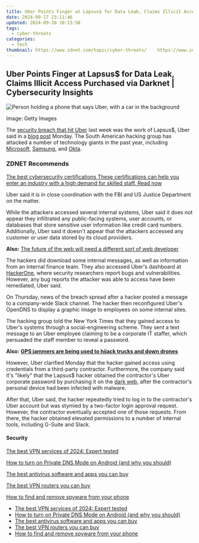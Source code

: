 ```yaml
---
title: Uber Points Finger at Lapsus$ for Data Leak, Claims Illicit Access Purchased via Darknet | Cybersecurity Insights
date: 2024-09-17 23:11:46
updated: 2024-09-20 10:13:58
tags:
  - cyber-threats
categories:
  - tech
thumbnail: https://www.zdnet.com/topic/cyber-threats/    https://www.zdnet.com/a/img/resize/8ce7d02ace9cea0eb4919cb67d396fd5df40f120/2021/11/10/3a86c92f-22c9-4867-a63b-f499bdd5211d/gettyimages-1184542982.jpg?width=170&height=96&fit=crop&auto=webp
---
```


## Uber Points Finger at Lapsus$ for Data Leak, Claims Illicit Access Purchased via Darknet | Cybersecurity Insights

![Person holding a phone that says Uber, with a car in the background](https://www.zdnet.com/a/img/resize/6a51fc21592d31d7ea52f36e344bcbafb7af3ae1/2021/11/10/3a86c92f-22c9-4867-a63b-f499bdd5211d/gettyimages-1184542982.jpg?auto=webp&width=1280)

Image: Getty Images

The [security breach that hit Uber](https://www.zdnet.com/article/uber-security-breach-looks-bad-potentially-compromising-all-systems/) last week was the work of Lapsus$, Uber said in a [blog post](https://www.uber.com/newsroom/security-update/) Monday. The South American hacking group has attacked a number of technology giants in the past year, including [Microsoft](https://www.zdnet.com/article/microsoft-confirms-lapsus-hit-account-with-limited-access-after-gang-released-alleged-bing-and-cortana-source/), [Samsung](https://www.zdnet.com/article/hackers-gained-access-to-samsung-customer-data/), and [Okta](https://www.zdnet.com/article/okta-says-lapsus-breach-hit-just-two-customers/). 

### **ZDNET** Recommends

[The best cybersecurity certifications These certifications can help you enter an industry with a high demand for skilled staff.  Read now](https://www.zdnet.com/article/best-cybersecurity-certification/)

Uber said it is in close coordination with the FBI and US Justice Department on the matter. 

While the attackers accessed several internal systems, Uber said it does not appear they infiltrated any public-facing systems, user accounts, or databases that store sensitive user information like credit card numbers. Additionally, Uber said it doesn't appear that the attackers accessed any customer or user data stored by its cloud providers. 

**Also:** [The future of the web will need a different sort of web developer](https://www.zdnet.com/article/the-future-of-the-web-will-need-a-different-sort-of-software-developer/)

The hackers did download some internal messages, as well as information from an internal finance team. They also accessed Uber's dashboard at [HackerOne](https://www.zdnet.com/article/hackerone-employee-accessed-bug-reports-to-claim-extra-bounties/), where security researchers report bugs and vulnerabilities. However, any bug reports the attacker was able to access have been remediated, Uber said. 

On Thursday, news of the breach spread after a hacker posted a message to a company-wide Slack channel. The hacker then reconfigured Uber's OpenDNS to display a graphic image to employees on some internal sites.

The hacking group told the New York Times that they gained access to Uber's systems through a social-engineering scheme. They sent a text message to an Uber employee claiming to be a corporate IT staffer, which persuaded the staff member to reveal a password. 

**Also:** [**GPS jammers are being used to hijack trucks and down drones**](https://www.zdnet.com/article/criminals-are-using-gps-jammers-to-hijack-trucks-and-down-drones/)

However, Uber clarified Monday that the hacker gained access using credentials from a third-party contractor. Furthermore, the company said it's "likely" that the Lapsus$ hacker obtained the contractor's Uber corporate password by purchasing it on the [dark web](https://www.zdnet.com/article/giant-data-breach-leaked-personal-data-of-one-billion-people-has-been-spotted-for-sale-on-the-dark-web/), after the contractor's personal device had been infected with malware.

After that, Uber said, the hacker repeatedly tried to log in to the contractor's Uber account but was stymied by a two-factor login approval request. However, the contractor eventually accepted one of those requests. From there, the hacker obtained elevated permissions to a number of internal tools, including G-Suite and Slack. 

#### Security

[The best VPN services of 2024: Expert tested](https://www.zdnet.com/article/best-vpn/ "The best VPN services of 2024: Expert tested")

[How to turn on Private DNS Mode on Android (and why you should)](https://www.zdnet.com/article/how-to-turn-on-private-dns-mode-on-android-and-why-you-should/ "How to turn on Private DNS Mode on Android (and why you should)")

[The best antivirus software and apps you can buy](https://www.zdnet.com/article/best-antivirus/ "The best antivirus software and apps you can buy")

[The best VPN routers you can buy](https://www.zdnet.com/article/best-vpn-router/ "The best VPN routers you can buy")

[How to find and remove spyware from your phone](https://www.zdnet.com/article/how-to-find-and-remove-spyware-from-your-phone/ "How to find and remove spyware from your phone")

* [The best VPN services of 2024: Expert tested](https://www.zdnet.com/article/best-vpn/ "The best VPN services of 2024: Expert tested")
* [How to turn on Private DNS Mode on Android (and why you should)](https://www.zdnet.com/article/how-to-turn-on-private-dns-mode-on-android-and-why-you-should/ "How to turn on Private DNS Mode on Android (and why you should)")
* [The best antivirus software and apps you can buy](https://www.zdnet.com/article/best-antivirus/ "The best antivirus software and apps you can buy")
* [The best VPN routers you can buy](https://www.zdnet.com/article/best-vpn-router/ "The best VPN routers you can buy")
* [How to find and remove spyware from your phone](https://www.zdnet.com/article/how-to-find-and-remove-spyware-from-your-phone/ "How to find and remove spyware from your phone")

<ins class="adsbygoogle"
     style="display:block"
     data-ad-format="autorelaxed"
     data-ad-client="ca-pub-7571918770474297"
     data-ad-slot="1223367746"></ins>



<ins class="adsbygoogle"
     style="display:block"
     data-ad-client="ca-pub-7571918770474297"
     data-ad-slot="8358498916"
     data-ad-format="auto"
     data-full-width-responsive="true"></ins>
